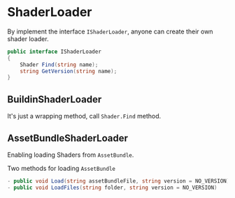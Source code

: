 # ShaderLoader

By implement the interface `IShaderLoader`, anyone can create their own shader loader.
```csharp
public interface IShaderLoader
{
    Shader Find(string name);
    string GetVersion(string name);
}
```

## BuildinShaderLoader

It's just a wrapping method, call `Shader.Find` method.

## AssetBundleShaderLoader

Enabling loading Shaders from `AssetBundle`.

Two methods for loading `AssetBundle`

```csharp
- public void Load(string assetBundleFile, string version = NO_VERSION)
- public void LoadFiles(string folder, string version = NO_VERSION)
``` 